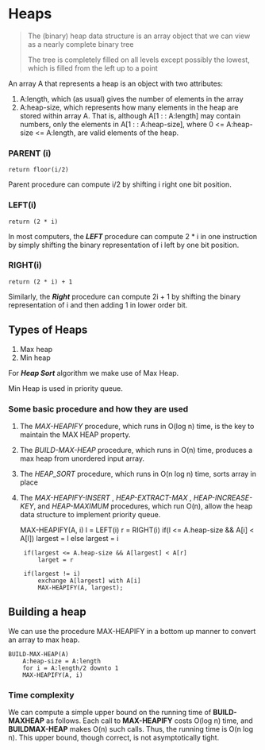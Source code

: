# Heaps

> The (binary) heap data structure is an array object that we can view as a
nearly complete binary tree
>
> The tree is completely filled on all levels except possibly the lowest, which is filled from the
left up to a point


An array A that represents a heap is an object with two attributes:
1. A:length, which (as usual) gives the number of elements in the array
2. A:heap-size, which represents how many elements in the heap are stored within
array A. That is, although A[1 : : A:length] may contain numbers, 
only the elements in A[1 : : A:heap-size], 
where 0  <= A:heap-size <= A:length, are valid elements of the heap.


### PARENT (i)
    return floor(i/2)
Parent procedure can compute i/2 by shifting i right one bit position.


### LEFT(i)
    return (2 * i)
In most computers, the **_LEFT_** procedure can compute 2 * i
in one instruction by simply shifting the binary representation
of i left by one bit position.

### RIGHT(i) 
    return (2 * i) + 1

Similarly, the **_Right_** procedure can compute 2i + 1 by shifting
the binary representation of i and then adding 1 in lower order bit.

## Types of Heaps
1. Max heap
2. Min heap

For **_Heap Sort_** algorithm we make use of Max Heap.

Min Heap is used in priority queue.

### Some basic procedure and how they are used

1. The _MAX-HEAPIFY_ procedure, which runs in O(log n) time, is the 
key to maintain the MAX HEAP property.

2. The _BUILD-MAX-HEAP_ procedure, which runs in O(n) time,
produces a max heap from unordered input array.

3. The _HEAP_SORT_ procedure, which runs in O(n log n) time, sorts
array in place

4. The _MAX-HEAPIFY-INSERT_ , _HEAP-EXTRACT-MAX_ , _HEAP-INCREASE-KEY_,
and _HEAP-MAXIMUM_ procedures, which run O(n), allow the heap data
structure to implement priority queue.


    
    MAX-HEAPIFY(A, i)
        l = LEFT(i)
        r = RIGHT(i)
        if(l <= A.heap-size && A[i] < A[l])
            largest = l
        else largest = i

        if(largest <= A.heap-size && A[largest] < A[r]
            larget = r

        if(largest != i)
            exchange A[largest] with A[i]
            MAX-HEAPIFY(A, largest);

## Building a heap

We can use the procedure MAX-HEAPIFY in a bottom up manner to convert an array 
to max heap.

    BUILD-MAX-HEAP(A)
        A:heap-size = A:length
        for i = A:length/2 downto 1
        MAX-HEAPIFY(A, i)  
### Time complexity

We can compute a simple upper bound on the running time of **BUILD-MAXHEAP** as 
follows. Each call to **MAX-HEAPIFY** costs O(log n) time,
and **BUILDMAX-HEAP** makes O(n) such calls. Thus, 
the running time is O(n log n). This upper bound, though correct,
is not asymptotically tight.


